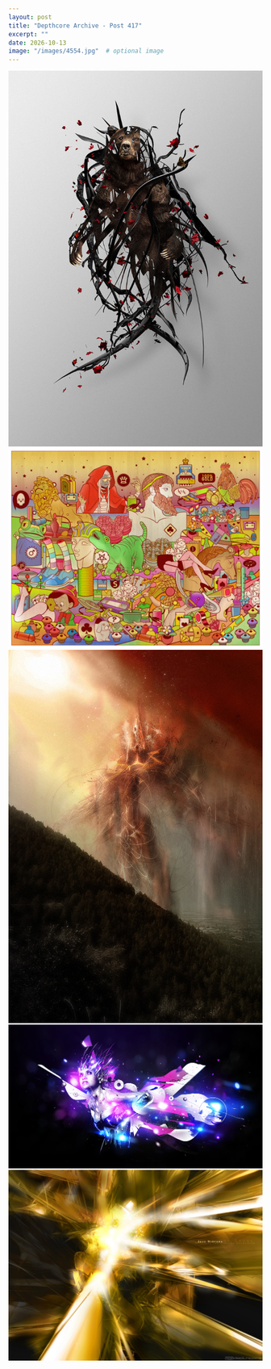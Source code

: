 ```yaml
---
layout: post
title: "Depthcore Archive - Post 417"
excerpt: ""
date: 2026-10-13
image: "/images/4554.jpg"  # optional image
---
```


<img src="/images/4554.jpg">
<img src="/images/4555.jpg" alt="4555.jpg"/>
<img src="/images/4556.jpg" alt="4556.jpg"/>
<img src="/images/4559.jpg" alt="4559.jpg"/>
<img src="/images/456.jpg" alt="456.jpg"/>
